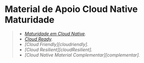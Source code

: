 # Material de Apoio Cloud Native Maturidade

> - _[Maturidade em Cloud Native][maturidade]._
> - _[Cloud Ready][cloudReady]._
> - _[Cloud Friendly][cloudriendly]._
> - _[Cloud Resilient][cloudResilient]._
> - _[Cloud Native Material Complementar][complementar]._

[maturidade]:https://drive.google.com/file/d/1toRfNo2t0wZsQxJ3X7ESN00Qfypf-L4X/view?usp=sharing
[cloudReady]:https://drive.google.com/file/d/1UNi-3BWur9xeOzSa9y0Zw0IA6G0T819v/view?usp=sharing